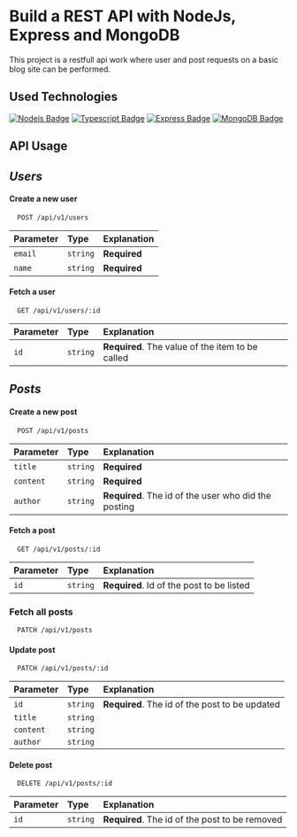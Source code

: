 # Build a REST API with NodeJs, Express and MongoDB 
This project is a restfull api work where user and post requests on a basic 
blog site can be performed.

## Used Technologies

[![Nodejs Badge](https://img.shields.io/badge/Node.js-339933?style=for-the-badge&logo=nodedotjs&logoColor=white)](https://nodejs.org/en/) 
[![Typescript Badge](https://img.shields.io/badge/TypeScript-007ACC?style=for-the-badge&logo=typescript&logoColor=white)](https://www.typescriptlang.org/) 
[![Express Badge](https://img.shields.io/badge/Express.js-000000?style=for-the-badge&logo=express&logoColor=white)](https://expressjs.com/) 
[![MongoDB Badge](https://img.shields.io/badge/MongoDB-4EA94B?style=for-the-badge&logo=mongodb&logoColor=white)](https://www.mongodb.com/) 

## API Usage
## *Users*
#### Create a new user

```http
  POST /api/v1/users
```

| Parameter | Type     | Explanation                |
| :-------- | :------- | :------------------------- |
| `email` | `string` | **Required** |
| `name`  | `string` | **Required** |

#### Fetch a user

```http
  GET /api/v1/users/:id
```

| Parameter | Type     | Explanation                |
| :-------- | :------- | :------------------------- |
| `id`      | `string` | **Required**. The value of the item to be called |


## *Posts*
#### Create a new post
```http
  POST /api/v1/posts
```

| Parameter | Type     | Explanation                |
| :-------- | :------- | :------------------------- |
| `title`   | `string` | **Required** |
| `content` | `string` | **Required** |
| `author`  | `string` | **Required**. The id of the user who did the posting|

#### Fetch a post
```http
  GET /api/v1/posts/:id
```

| Parameter | Type     | Explanation                |
| :-------- | :------- | :------------------------- |
| `id`      | `string` | **Required**. Id of the post to be listed|

### Fetch all posts
```http
  PATCH /api/v1/posts
```

#### Update post
```http
  PATCH /api/v1/posts/:id
```

| Parameter | Type     | Explanation |
| :-------- | :------- | :---------- |
| `id`      | `string` | **Required**. The id of the post to be updated |
| `title`   | `string` |
| `content` | `string` |
| `author`  | `string` |

#### Delete post
```http
  DELETE /api/v1/posts/:id
```
| Parameter | Type     | Explanation |
| :-------- | :------- | :---------- |
| `id`      | `string` | **Required**. The id of the post to be removed |

